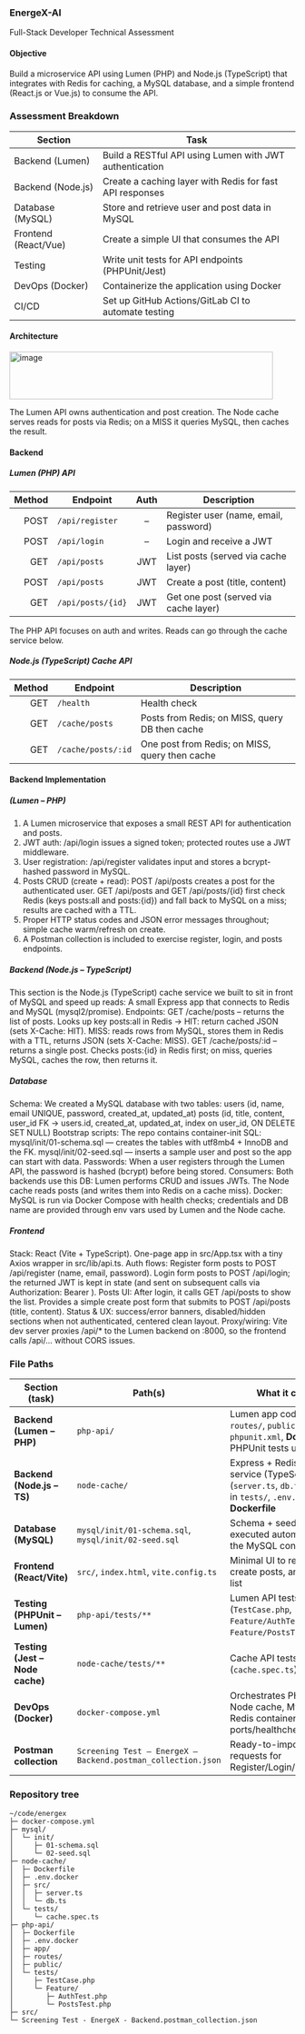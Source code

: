 ### EnergeX-AI

Full-Stack Developer Technical Assessment

#### Objective
Build a microservice API using Lumen (PHP) and Node.js (TypeScript) that integrates with Redis for caching, a MySQL database, and a simple frontend (React.js or Vue.js) to consume the API.

### Assessment Breakdown

| Section                    | Task                                                                 |
|---------------------------|----------------------------------------------------------------------|
| Backend (Lumen)           | Build a RESTful API using Lumen with JWT authentication              |
| Backend (Node.js)         | Create a caching layer with Redis for fast API responses             |
| Database (MySQL)          | Store and retrieve user and post data in MySQL                       |
| Frontend (React/Vue)      | Create a simple UI that consumes the API                             |
| Testing                   | Write unit tests for API endpoints (PHPUnit/Jest)                    |
| DevOps (Docker)           | Containerize the application using Docker                            |
| CI/CD                     | Set up GitHub Actions/GitLab CI to automate testing                  |

#### Architecture
<img width="464" height="84" alt="image" src="https://github.com/user-attachments/assets/670c6b10-250a-4c97-a191-0982dbe5a3a6" />

The Lumen API owns authentication and post creation.
The Node cache serves reads for posts via Redis; on a MISS it queries MySQL, then caches the result.

#### Backend
##### Lumen (PHP) API
| Method | Endpoint          | Auth | Description                           |
| -----: | ----------------- | :--: | ------------------------------------- |
|   POST | `/api/register`   |   –  | Register user (name, email, password) |
|   POST | `/api/login`      |   –  | Login and receive a JWT               |
|    GET | `/api/posts`      |  JWT | List posts (served via cache layer)   |
|   POST | `/api/posts`      |  JWT | Create a post (title, content)        |
|    GET | `/api/posts/{id}` |  JWT | Get one post (served via cache layer) |

The PHP API focuses on auth and writes. Reads can go through the cache service below.

##### Node.js (TypeScript) Cache API
| Method | Endpoint           | Description                                    |
| -----: | ------------------ | ---------------------------------------------- |
|    GET | `/health`          | Health check                                   |
|    GET | `/cache/posts`     | Posts from Redis; on MISS, query DB then cache |
|    GET | `/cache/posts/:id` | One post from Redis; on MISS, query then cache |

#### Backend Implementation
##### (Lumen – PHP)
1. A Lumen microservice that exposes a small REST API for authentication and posts.
2. JWT auth: /api/login issues a signed token; protected routes use a JWT middleware.
3. User registration: /api/register validates input and stores a bcrypt-hashed password in MySQL.
4. Posts CRUD (create + read):
POST /api/posts creates a post for the authenticated user.
GET /api/posts and GET /api/posts/{id} first check Redis (keys posts:all and posts:{id}) and fall back to MySQL on a miss; results are cached with a TTL.
5. Proper HTTP status codes and JSON error messages throughout; simple cache warm/refresh on create.
6. A Postman collection is included to exercise register, login, and posts endpoints.

##### Backend (Node.js – TypeScript)
This section is the Node.js (TypeScript) cache service we built to sit in front of MySQL and speed up reads:
A small Express app that connects to Redis and MySQL (mysql2/promise).
Endpoints:
GET /cache/posts – returns the list of posts.
Looks up key posts:all in Redis → HIT: return cached JSON (sets X-Cache: HIT).
MISS: reads rows from MySQL, stores them in Redis with a TTL, returns JSON (sets X-Cache: MISS).
GET /cache/posts/:id – returns a single post.
Checks posts:{id} in Redis first; on miss, queries MySQL, caches the row, then returns it.

##### Database
Schema: We created a MySQL database with two tables:
users (id, name, email UNIQUE, password, created_at, updated_at)
posts (id, title, content, user_id FK → users.id, created_at, updated_at, index on user_id, ON DELETE SET NULL)
Bootstrap scripts: The repo contains container-init SQL:
mysql/init/01-schema.sql — creates the tables with utf8mb4 + InnoDB and the FK.
mysql/init/02-seed.sql — inserts a sample user and post so the app can start with data.
Passwords: When a user registers through the Lumen API, the password is hashed (bcrypt) before being stored.
Consumers: Both backends use this DB:
Lumen performs CRUD and issues JWTs.
The Node cache reads posts (and writes them into Redis on a cache miss).
Docker: MySQL is run via Docker Compose with health checks; credentials and DB name are provided through env vars used by Lumen and the Node cache.

##### Frontend
Stack: React (Vite + TypeScript). One-page app in src/App.tsx with a tiny Axios wrapper in src/lib/api.ts.
Auth flows:
Register form posts to POST /api/register (name, email, password).
Login form posts to POST /api/login; the returned JWT is kept in state (and sent on subsequent calls via Authorization: Bearer <token>).
Posts UI:
After login, it calls GET /api/posts to show the list.
Provides a simple create post form that submits to POST /api/posts (title, content).
Status & UX: success/error banners, disabled/hidden sections when not authenticated, centered clean layout.
Proxy/wiring: Vite dev server proxies /api/* to the Lumen backend on :8000, so the frontend calls /api/... without CORS issues.

### File Paths
| Section (task)                 | Path(s)                                                                                               | What it contains                                                                                                 |
|--------------------------------|--------------------------------------------------------------------------------------------------------|------------------------------------------------------------------------------------------------------------------|
| **Backend (Lumen – PHP)**      | `php-api/`                                                                                             | Lumen app code (`app/`, `routes/`, `public/`), `.env*`, `phpunit.xml`, **Dockerfile**, PHPUnit tests under `tests/` |
| **Backend (Node.js – TS)**     | `node-cache/`                                                                                          | Express + Redis cache service (TypeScript) in `src/` (`server.ts`, `db.ts`), Jest tests in `tests/`, `.env.docker`, **Dockerfile** |
| **Database (MySQL)**           | `mysql/init/01-schema.sql`, `mysql/init/02-seed.sql`                                                   | Schema + seed files executed automatically by the MySQL container                                               |
| **Frontend (React/Vite)**      | `src/`, `index.html`, `vite.config.ts`                                                                 | Minimal UI to register/login, create posts, and view the list                                                   |
| **Testing (PHPUnit – Lumen)**  | `php-api/tests/**`                                                                                     | Lumen API tests (`TestCase.php`, `Feature/AuthTest.php`, `Feature/PostsTest.php`)                               |
| **Testing (Jest – Node cache)**| `node-cache/tests/**`                                                                                  | Cache API tests (`cache.spec.ts`)                                                                               |
| **DevOps (Docker)**            | `docker-compose.yml`                                                                                   | Orchestrates PHP (Lumen), Node cache, MySQL, and Redis containers (with ports/healthchecks/volumes)             |
| **Postman collection**         | `Screening Test – EnergeX – Backend.postman_collection.json`                                           | Ready-to-import Postman requests for Register/Login/Posts                                                        |

### Repository tree
```text
~/code/energex
├─ docker-compose.yml
├─ mysql/
│  └─ init/
│     ├─ 01-schema.sql
│     └─ 02-seed.sql
├─ node-cache/
│  ├─ Dockerfile
│  ├─ .env.docker
│  ├─ src/
│  │  ├─ server.ts
│  │  └─ db.ts
│  └─ tests/
│     └─ cache.spec.ts
├─ php-api/
│  ├─ Dockerfile
│  ├─ .env.docker
│  ├─ app/       
│  ├─ routes/
│  ├─ public/
│  └─ tests/
│     ├─ TestCase.php
│     └─ Feature/
│        ├─ AuthTest.php
│        └─ PostsTest.php
├─ src/          
└─ Screening Test - EnergeX - Backend.postman_collection.json

